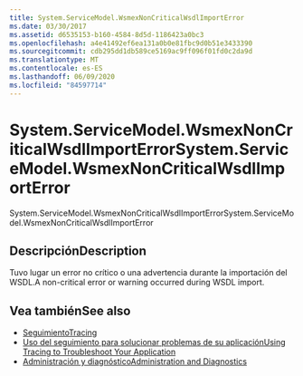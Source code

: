 ```yaml
---
title: System.ServiceModel.WsmexNonCriticalWsdlImportError
ms.date: 03/30/2017
ms.assetid: d6535153-b160-4584-8d5d-1186423a0bc3
ms.openlocfilehash: a4e41492ef6ea131a0b0e81fbc9d0b51e3433390
ms.sourcegitcommit: cdb295dd1db589ce5169ac9ff096f01fd0c2da9d
ms.translationtype: MT
ms.contentlocale: es-ES
ms.lasthandoff: 06/09/2020
ms.locfileid: "84597714"
---
```

# <a name="systemservicemodelwsmexnoncriticalwsdlimporterror"></a><span data-ttu-id="fa983-102">System.ServiceModel.WsmexNonCriticalWsdlImportError</span><span class="sxs-lookup"><span data-stu-id="fa983-102">System.ServiceModel.WsmexNonCriticalWsdlImportError</span></span>
<span data-ttu-id="fa983-103">System.ServiceModel.WsmexNonCriticalWsdlImportError</span><span class="sxs-lookup"><span data-stu-id="fa983-103">System.ServiceModel.WsmexNonCriticalWsdlImportError</span></span>  
  
## <a name="description"></a><span data-ttu-id="fa983-104">Descripción</span><span class="sxs-lookup"><span data-stu-id="fa983-104">Description</span></span>  
 <span data-ttu-id="fa983-105">Tuvo lugar un error no crítico o una advertencia durante la importación del WSDL.</span><span class="sxs-lookup"><span data-stu-id="fa983-105">A non-critical error or warning occurred during WSDL import.</span></span>  
  
## <a name="see-also"></a><span data-ttu-id="fa983-106">Vea también</span><span class="sxs-lookup"><span data-stu-id="fa983-106">See also</span></span>

- [<span data-ttu-id="fa983-107">Seguimiento</span><span class="sxs-lookup"><span data-stu-id="fa983-107">Tracing</span></span>](index.md)
- [<span data-ttu-id="fa983-108">Uso del seguimiento para solucionar problemas de su aplicación</span><span class="sxs-lookup"><span data-stu-id="fa983-108">Using Tracing to Troubleshoot Your Application</span></span>](using-tracing-to-troubleshoot-your-application.md)
- [<span data-ttu-id="fa983-109">Administración y diagnóstico</span><span class="sxs-lookup"><span data-stu-id="fa983-109">Administration and Diagnostics</span></span>](../index.md)

